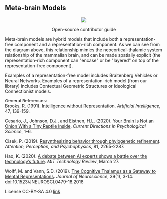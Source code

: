 ## Meta-brain Models
<p align="center">
  <img src="https://github.com/Orthogonal-Research-Lab/Meta-brain-Models/blob/master/Assets%20and%20Media/Meta-brain%20Model%20I.png"><BR> 
</p>  
  
<p align="center">
Open-source contributor guide  
</p>
  
Meta-brain models are hybrid models that include both a representation-free component and a representation-rich component. As we can see from the diagram above, this relationship mimics the neocortical-thalamic system relationship of the mammalian brain, and can be made spatially explicit (the representation-rich component can "encase" or be "layered" on top of the representation-free component).

Examples of a representation-free model includes Braitenberg Vehicles or Neural Networks. Examples of a representation-rich model (from our library) includes Contextual Geometric Structures or Ideological Connectionist models.

General References:  
Brooks, R. (1991). [Intelligence without Representation](http://www2.denizyuret.com/ref/brooks/brooks.pdf). _Artificial Intelligence_, 47, 139-159.  

Cesario, J., Johnson, D.J., and Eisthen, H.L. (2020). [Your Brain Is Not an Onion With a Tiny Reptile Inside](https://journals.sagepub.com/eprint/TWK8BX6W2M4FFRTYXBZD/full). _Current Directions in Psychological Science_, 1–6.

Cisek, P. (2019). [Resynthesizing behavior through phylogenetic refinement](https://www.researchgate.net/publication/333586383_Resynthesizing_behavior_through_phylogenetic_refinement). _Attention, Perception, and Psychophysics_, 81,
2265-2287.

Hao, K. (2020). [A debate between AI experts shows a battle over the technology’s future](https://www.technologyreview.com/2020/03/27/950247/ai-debate-gary-marcus-danny-lange/). _MIT Technology Review_, March 27.

Wolff, M. and Vann, S.D. (2019). [The Cognitive Thalamus as a Gateway to Mental Representations](https://www.jneurosci.org/content/39/1/3). _Journal of Neuroscience_, 39(1), 3-14. doi:10.1523/JNEUROSCI.0479-18.2018


License CC-BY-SA 4.0 [link](https://github.com/Orthogonal-Research-Lab/Meta-brain-Models/blob/master/CC-BY-SA%204.0%20License.md)  

